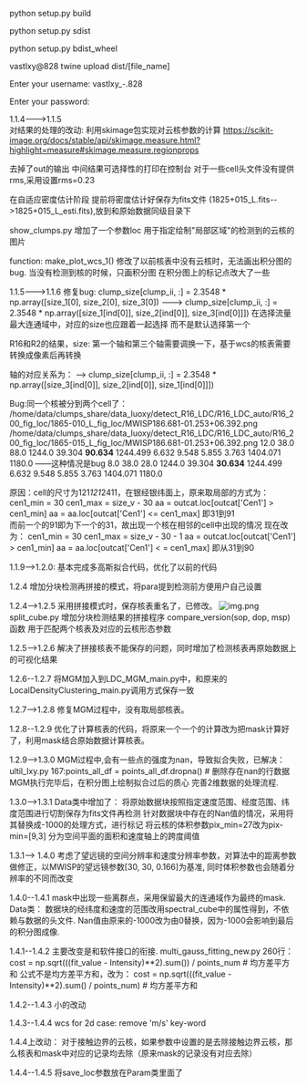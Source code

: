 python setup.py build

python setup.py sdist

python setup.py bdist_wheel

vastlxy@828
twine upload dist/[file_name]

Enter your username: vastlxy_-.828

Enter your password: 


1.1.4--->1.1.5  
对结果的处理的改动:
利用skimage包实现对云核参数的计算
https://scikit-image.org/docs/stable/api/skimage.measure.html?highlight=measure#skimage.measure.regionprops

去掉了out的输出
中间结果可选择性的打印在控制台
对于一些cell头文件没有提供rms,采用设置rms=0.23

在自适应密度估计阶段 提前将密度估计好保存为fits文件
(1825+015_L.fits-->1825+015_L_esti.fits),放到和原始数据同级目录下

show_clumps.py 增加了一个参数loc
用于指定绘制"局部区域"的检测到的云核的图片

function: make_plot_wcs_1()
修改了以前核表中没有云核时，无法画出积分图的bug. 当没有检测到核的时候，只画积分图
在积分图上的标记点改大了一些


1.1.5--->1.1.6
修复bug:
clump_size[clump_ii, :] = 2.3548 * np.array([size_1[0], size_2[0], size_3[0])
  --->  clump_size[clump_ii, :] = 2.3548 * np.array([size_1[ind[0]], size_2[ind[0]], size_3[ind[0]]])
在选择流量最大连通域中，对应的size也应跟着一起选择 而不是默认选择第一个

R16和R2的结果，size: 第一个轴和第三个轴需要调换一下，基于wcs的核表需要转换成像素后再转换

轴的对应关系为：
-->  clump_size[clump_ii, :] = 2.3548 * np.array([size_3[ind[0]], size_2[ind[0]], size_1[ind[0]]])

Bug:同一个核被分到两个cell了：
/home/data/clumps_share/data_luoxy/detect_R16_LDC/R16_LDC_auto/R16_200_fig_loc/1865-010_L_fig_loc/MWISP186.681-01.253+06.392.png
/home/data/clumps_share/data_luoxy/detect_R16_LDC/R16_LDC_auto/R16_200_fig_loc/1865-015_L_fig_loc/MWISP186.681-01.253+06.392.png
 12.0	38.0	88.0	1244.0	39.304	**90.634**	1244.499	6.632	9.548	5.855	3.763	1404.071	1180.0  ——这种情况是bug
 8.0	38.0	28.0	1244.0	39.304	**30.634**	1244.499	6.632	9.548	5.855	3.763	1404.071	1180.0
 
 原因：cell的尺寸为121*121*2411，在银经银纬面上，原来取局部的方式为：
        cen1_min = 30
        cen1_max = size_v - 30
        aa = outcat.loc[outcat['Cen1'] > cen1_min]
        aa = aa.loc[outcat['Cen1'] <= cen1_max]
        即31到91     
 而前一个的91即为下一个的31，故出现一个核在相邻的cell中出现的情况
 现在改为：
        cen1_min = 30
        cen1_max = size_v - 30 - 1
        aa = outcat.loc[outcat['Cen1'] > cen1_min]
        aa = aa.loc[outcat['Cen1'] < = cen1_max]
        即从31到90 
 

1.1.9-->1.2.0:
基本完成多高斯拟合代码，优化了以前的代码

1.2.4
增加分块检测再拼接的模式，将para提到检测前方便用户自己设置

1.2.4-->1.2.5
采用拼接模式时，保存核表重名了，已修改。
![img.png](pic/img.png)
split_cube.py 增加分块检测结果的拼接程序
compare_version(sop, dop, msp)函数 用于匹配两个核表及对应的云核形态参数

1.2.5-->1.2.6
解决了拼接核表不能保存的问题，同时增加了检测核表再原始数据上的可视化结果

1.2.6--1.2.7
将MGM加入到LDC_MGM_main.py中，和原来的LocalDensityClustering_main.py调用方式保存一致

1.2.7-->1.2.8
修复MGM过程中，没有取局部核表。

1.2.8--1.2.9
优化了计算核表的代码，将原来一个一个的计算改为把mask计算好了，利用mask结合原始数据计算核表。

1.2.9-->1.3.0
MGM过程中,会有一些点的强度为nan，导致拟合失败，已解决：
ultil_lxy.py 167:points_all_df = points_all_df.dropna()   # 删除存在nan的行数据
MGM执行完毕后，在积分图上绘制拟合过后的质心
完善2维数据的处理流程.

1.3.0-->1.3.1
Data类中增加了：
    将原始数据块按照指定速度范围、经度范围、纬度范围进行切割保存为fits文件再检测
    针对数据块中存在的Nan值的情况，采用将其替换成-1000的处理方式，进行标记
    将云核的体积参数pix_min=27改为pix-min=[9,3]  分为空间平面的面积和速度轴上的跨度阈值

1.3.1--> 1.4.0
    考虑了望远镜的空间分辨率和速度分辨率参数，对算法中的距离参数做修正，以MWISP的望远镜参数[30, 30, 0.166]为基准, 同时体积参数也会随着分辨率的不同而改变

1.4.0--1.4.1
    mask中出现一些离群点，采用保留最大的连通域作为最终的mask. 
    Data类：
        数据块的经纬度和速度的范围改用spectral_cube中的属性得到，不依赖与数据的头文件.
        Nan值由原来的-1000改为由0替换，因为-1000会影响到最后的积分图成像.

1.4.1--1.4.2
    主要改变是和软件接口的衔接.
    multi_gauss_fitting_new.py 260行：
    cost = np.sqrt(((fit_value - Intensity)**2).sum()) / points_num   # 均方差平方和
    公式不是均方差平方和，改为：
    cost = np.sqrt(((fit_value - Intensity)**2).sum() / points_num)   # 均方差平方和

1.4.2--1.4.3
小的改动

1.4.3--1.4.4
wcs for 2d case: remove 'm/s' key-word

1.4.4上改动：
对于接触边界的云核，如果参数中设置的是去除接触边界云核，那么核表和mask中对应的记录均去除（原来mask的记录没有对应去除）

1.4.4--1.4.5
将save_loc参数放在Param类里面了

